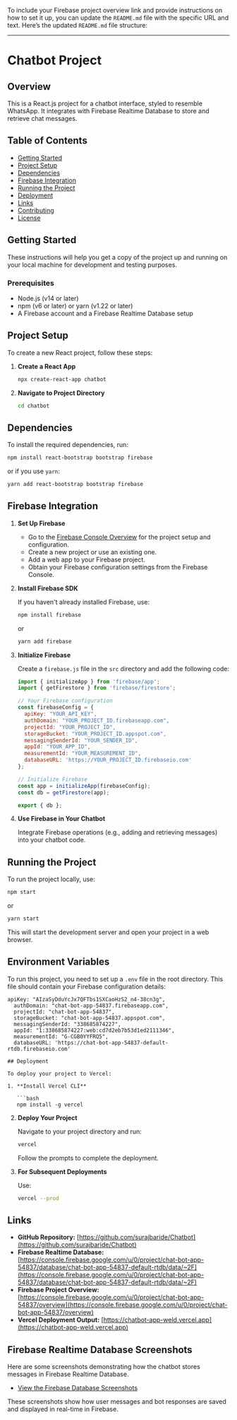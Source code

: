 To include your Firebase project overview link and provide instructions on how to set it up, you can update the `README.md` file with the specific URL and text. Here’s the updated `README.md` file structure:

---

# Chatbot Project

## Overview

This is a React.js project for a chatbot interface, styled to resemble WhatsApp. It integrates with Firebase Realtime Database to store and retrieve chat messages.

## Table of Contents

- [Getting Started](#getting-started)
- [Project Setup](#project-setup)
- [Dependencies](#dependencies)
- [Firebase Integration](#firebase-integration)
- [Running the Project](#running-the-project)
- [Deployment](#deployment)
- [Links](#links)
- [Contributing](#contributing)
- [License](#license)

## Getting Started

These instructions will help you get a copy of the project up and running on your local machine for development and testing purposes.

### Prerequisites

- Node.js (v14 or later)
- npm (v6 or later) or yarn (v1.22 or later)
- A Firebase account and a Firebase Realtime Database setup

## Project Setup

To create a new React project, follow these steps:

1. **Create a React App**

   ```bash
   npx create-react-app chatbot
   ```

2. **Navigate to Project Directory**

   ```bash
   cd chatbot
   ```

## Dependencies

To install the required dependencies, run:

```bash
npm install react-bootstrap bootstrap firebase
```

or if you use `yarn`:

```bash
yarn add react-bootstrap bootstrap firebase
```

## Firebase Integration

1. **Set Up Firebase**

   - Go to the [Firebase Console Overview](https://console.firebase.google.com/u/0/project/chat-bot-app-54837/overview) for the project setup and configuration.
   - Create a new project or use an existing one.
   - Add a web app to your Firebase project.
   - Obtain your Firebase configuration settings from the Firebase Console.

2. **Install Firebase SDK**

   If you haven't already installed Firebase, use:

   ```bash
   npm install firebase
   ```

   or

   ```bash
   yarn add firebase
   ```

3. **Initialize Firebase**

   Create a `firebase.js` file in the `src` directory and add the following code:

   ```javascript
   import { initializeApp } from 'firebase/app';
   import { getFirestore } from 'firebase/firestore';

   // Your Firebase configuration
   const firebaseConfig = {
     apiKey: "YOUR_API_KEY",
     authDomain: "YOUR_PROJECT_ID.firebaseapp.com",
     projectId: "YOUR_PROJECT_ID",
     storageBucket: "YOUR_PROJECT_ID.appspot.com",
     messagingSenderId: "YOUR_SENDER_ID",
     appId: "YOUR_APP_ID",
     measurementId: "YOUR_MEASUREMENT_ID",
     databaseURL: 'https://YOUR_PROJECT_ID.firebaseio.com'
   };

   // Initialize Firebase
   const app = initializeApp(firebaseConfig);
   const db = getFirestore(app);

   export { db };
   ```

4. **Use Firebase in Your Chatbot**

   Integrate Firebase operations (e.g., adding and retrieving messages) into your chatbot code.

## Running the Project

To run the project locally, use:

```bash
npm start
```

or

```bash
yarn start
```

This will start the development server and open your project in a web browser.

## Environment Variables

To run this project, you need to set up a `.env` file in the root directory. This file should contain your Firebase configuration details:

```plaintext
apiKey: "AIzaSyDduYcJx7QFTbs1SXCaoHzS2_n4-38cn3g",
  authDomain: "chat-bot-app-54837.firebaseapp.com",
  projectId: "chat-bot-app-54837",
  storageBucket: "chat-bot-app-54837.appspot.com",
  messagingSenderId: "338685874227",
  appId: "1:338685874227:web:cd7d2eb7b53d1ed2111346",
  measurementId: "G-CGB0YYFRQ5",
  databaseURL: 'https://chat-bot-app-54837-default-rtdb.firebaseio.com'

## Deployment

To deploy your project to Vercel:

1. **Install Vercel CLI**

   ```bash
   npm install -g vercel
   ```

2. **Deploy Your Project**

   Navigate to your project directory and run:

   ```bash
   vercel
   ```

   Follow the prompts to complete the deployment.

3. **For Subsequent Deployments**

   Use:

   ```bash
   vercel --prod
   ```

## Links

- **GitHub Repository:** [https://github.com/surajbaride/Chatbot](https://github.com/surajbaride/Chatbot)
- **Firebase Realtime Database:** [https://console.firebase.google.com/u/0/project/chat-bot-app-54837/database/chat-bot-app-54837-default-rtdb/data/~2F](https://console.firebase.google.com/u/0/project/chat-bot-app-54837/database/chat-bot-app-54837-default-rtdb/data/~2F)
- **Firebase Project Overview:** [https://console.firebase.google.com/u/0/project/chat-bot-app-54837/overview](https://console.firebase.google.com/u/0/project/chat-bot-app-54837/overview)
- **Vercel Deployment Output:** [https://chatbot-app-weld.vercel.app](https://chatbot-app-weld.vercel.app)
## Firebase Realtime Database Screenshots

Here are some screenshots demonstrating how the chatbot stores messages in Firebase Realtime Database.

- [View the Firebase Database Screenshots](https://drive.google.com/drive/folders/1vGmAneDP0dJT-McpL1XAs5OFgb1wT96p?usp=sharing)

These screenshots show how user messages and bot responses are saved and displayed in real-time in Firebase.
